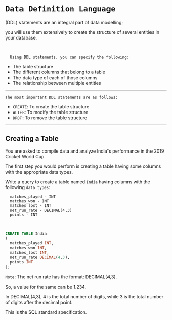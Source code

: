 # `Data Definition Language` 

(DDL) statements are an integral part of data modelling; 

you will use them extensively to create the structure of several entities in your database.

<br>

      Using DDL statements, you can specify the following:

- The table structure 
- The different columns that belong to a table
- The data type of each of those columns
- The relationship between multiple entities

----------------

    The most important DDL statements are as follows:

- `CREATE`: To create the table structure
- `ALTER`: To modify the table structure
- `DROP`: To remove the table structure

----------------

## Creating a Table

You are asked to compile data and analyze India's performance in the 2019 Cricket World Cup. 

The first step you would perform is creating a table having some columns with the appropriate data types. 

Write a query to create a table named `India` having columns with the following `data types`:

      matches_played - INT
      matches_won - INT
      matches_lost - INT
      net_run_rate - DECIMAL(4,3)
      points - INT

<br>

```sql
CREATE TABLE India
(
  matches_played INT,
  matches_won INT,
  matches_lost INT,
  net_run_rate DECIMAL(4,3),
  points INT
);
```

`Note`: The net run rate has the format: DECIMAL(4,3). 

So, a value for the same can be 1.234. 

In DECIMAL(4,3), 4 is the total number of digits, while 3 is the total number of digits after the decimal point. 

This is the SQL standard specification.
